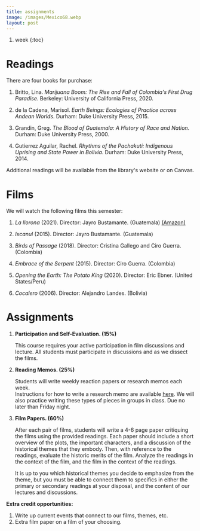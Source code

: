 ```yaml
---
title: assignments
image: /images/Mexico68.webp
layout: post
---
```


1. week
{:toc}

# Readings

There are four books for purchase:

1. Britto, Lina. *Marijuana Boom: The Rise and Fall of Colombia's First Drug
   Paradise*. Berkeley: University of California Press, 2020.

1. de la Cadena, Marisol. *Earth Beings: Ecologies of Practice across Andean
   Worlds*. Durham: Duke University Press, 2015.

2. Grandin, Greg. *The Blood of Guatemala: A History of Race and Nation*.
   Durham: Duke University Press, 2000.

2. Gutierrez Aguilar, Rachel. *Rhythms of the Pachakuti: Indigenous Uprising
   and State Power in Bolivia*. Durham: Duke University Press, 2014.

Additional readings will be available from the library's website or on Canvas.

# Films

We will watch the following films this semester:

1. *La llorona* (2021). Director: Jayro Bustamante.  (Guatemala)
   [(Amazon)](https://www.amazon.com/Llorona-Mar%C3%ADa-Mercedes-Coroy/dp/B08WH6DDBM/ref=sr_1_5?crid=Y5LJM322PITW&keywords=la+llorona+film&qid=1641391086&sprefix=la+llorona+film%2Caps%2C78&sr=8-5)

2. *Ixcanul* (2015). Director: Jayro Bustamante. (Guatemala)  

3. *Birds of Passage* (2018). Director: Cristina Gallego and Ciro Guerra.
   (Colombia)

4. *Embrace of the Serpent* (2015). Director: Ciro Guerra. (Colombia)

5. *Opening the Earth: The Potato King* (2020). Director: Eric Ebner. (United
   States/Peru)

6. *Cocalero* (2006). Director: Alejandro Landes. (Bolivia)

# Assignments


1. **Participation and Self-Evaluation. (15%)**

   This course requires your active participation in film
   discussions and lecture. All students must participate in discussions
   and as we dissect the films.

2. **Reading Memos. (25%)**
   
   Students will write weekly reaction papers or research memos each week.  
   Instructions for how to write a research memo are available
   [here](https://chadblack.net/LatAmSport2019/memo/). We will also practice
   writing these types of pieces in groups in class. Due no later than Friday
   night.


3. **Film Papers. (60%)**
   
   After each pair of films, students will write a 4-6
   page paper critiquing the films using the provided readings. Each paper
   should include a short overview of the plots, the important characters,
   and a discussion of the historical themes that they embody. Then, with
   reference to the readings, evaluate the historic merits of the film.
   Analyze the readings in the context of the film, and the film in the
   context of the readings.

   It is up to you which historical themes you decide to emphasize from
   the theme, but you must be able to connect them to specifics in either
   the primary or secondary readings at your disposal, and the content of
   our lectures and discussions.

**Extra credit opportunities:**  

1. Write up current events that connect to our films, themes, etc.  
2. Extra film paper on a film of your choosing.

